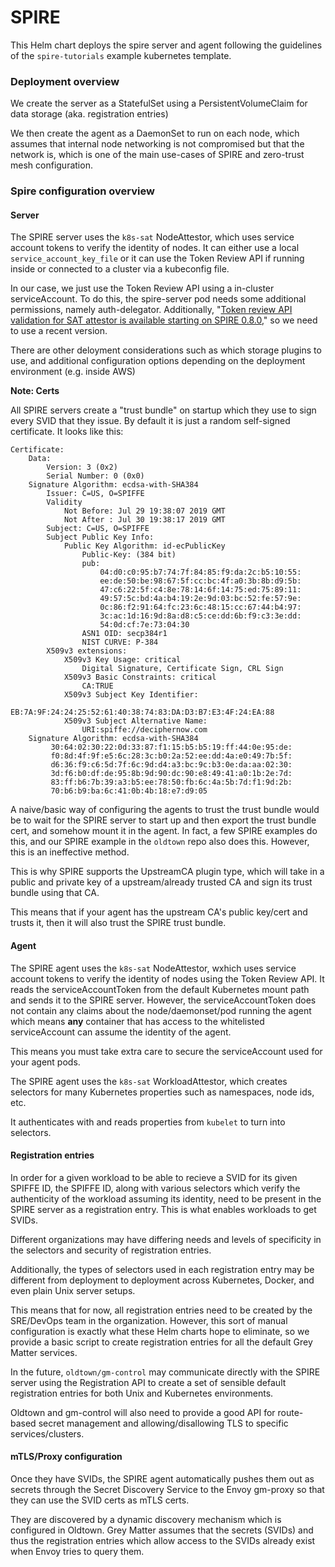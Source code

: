# SPIRE

This Helm chart deploys the spire server and agent following the guidelines of the `spire-tutorials` example kubernetes template.

### Deployment overview
We create the server as a StatefulSet using a PersistentVolumeClaim for data storage (aka. registration entries)

We then create the agent as a DaemonSet to run on each node, which assumes that internal node networking is not compromised but that the network is, which is one of the main use-cases of SPIRE and zero-trust mesh configuration. 


### Spire configuration overview

#### Server

The SPIRE server uses the `k8s-sat` NodeAttestor, which uses service account tokens to verify the identity of nodes. It can either use a local `service_account_key_file` or it can use the Token Review API if running inside or connected to a cluster via a kubeconfig file.

In our case, we just use the Token Review API using a in-cluster serviceAccount. To do this, the spire-server pod needs some additional permissions, namely auth-delegator. Additionally, "[Token review API validation for SAT attestor is available starting on SPIRE 0.8.0](https://github.com/spiffe/spire/issues/956#issuecomment-502122628)," so we need to use a recent version.

There are other deloyment considerations such as which storage plugins to use, and additional configuration options depending on the deployment environment (e.g. inside AWS)

**Note: Certs**

All SPIRE servers create a "trust bundle" on startup which they use to sign every SVID that they issue. By default it is just a random self-signed certificate. It looks like this: 

```
Certificate:
    Data:
        Version: 3 (0x2)
        Serial Number: 0 (0x0)
    Signature Algorithm: ecdsa-with-SHA384
        Issuer: C=US, O=SPIFFE
        Validity
            Not Before: Jul 29 19:38:07 2019 GMT
            Not After : Jul 30 19:38:17 2019 GMT
        Subject: C=US, O=SPIFFE
        Subject Public Key Info:
            Public Key Algorithm: id-ecPublicKey
                Public-Key: (384 bit)
                pub: 
                    04:d0:c0:95:b7:74:7f:84:85:f9:da:2c:b5:10:55:
                    ee:de:50:be:98:67:5f:cc:bc:4f:a0:3b:8b:d9:5b:
                    47:c6:22:5f:c4:8e:78:14:6f:14:75:ed:75:89:11:
                    49:57:5c:bd:4a:b4:19:2e:9d:03:bc:52:fe:57:9e:
                    0c:86:f2:91:64:fc:23:6c:48:15:cc:67:44:b4:97:
                    3c:ac:1d:16:9d:8a:d8:c5:ce:dd:6b:f9:c3:3e:dd:
                    54:0d:cf:7e:73:04:30
                ASN1 OID: secp384r1
                NIST CURVE: P-384
        X509v3 extensions:
            X509v3 Key Usage: critical
                Digital Signature, Certificate Sign, CRL Sign
            X509v3 Basic Constraints: critical
                CA:TRUE
            X509v3 Subject Key Identifier: 
                EB:7A:9F:24:24:25:52:61:40:38:74:83:DA:D3:B7:E3:4F:24:EA:88
            X509v3 Subject Alternative Name: 
                URI:spiffe://deciphernow.com
    Signature Algorithm: ecdsa-with-SHA384
         30:64:02:30:22:0d:33:87:f1:15:b5:b5:19:ff:44:0e:95:de:
         f0:8d:4f:9f:e5:6c:28:3c:b0:2a:52:ee:dd:4a:e0:49:7b:5f:
         d6:36:f9:c6:5d:7f:6c:9d:d4:a3:bc:9c:b3:0e:da:aa:02:30:
         3d:f6:b0:df:de:95:8b:9d:90:dc:90:e8:49:41:a0:1b:2e:7d:
         83:ff:b6:7b:39:a3:b5:ee:78:50:fb:6c:4a:5b:7d:f1:9d:2b:
         70:b6:b9:ba:6c:41:0b:4b:18:e7:d9:05
```

A naive/basic way of configuring the agents to trust the trust bundle would be to wait for the SPIRE server to start up and then export the trust bundle cert, and somehow mount it in the agent. In fact, a few SPIRE examples do this, and our SPIRE example in the `oldtown` repo also does this. However, this is an ineffective method.

This is why SPIRE supports the UpstreamCA plugin type, which will take in a public and private key of a upstream/already trusted CA and sign its trust bundle using that CA.

This means that if your agent has the upstream CA's public key/cert and trusts it, then it will also trust the SPIRE trust bundle.

#### Agent

The SPIRE agent uses the `k8s-sat` NodeAttestor, wxhich uses service account tokens to verify the identity of nodes using the Token Review API. It reads the serviceAccountToken from the default Kubernetes mount path and sends it to the SPIRE server. However, the serviceAccountToken does not contain any claims about the node/daemonset/pod running the agent which means **any** container that has access to the whitelisted serviceAccount can assume the identity of the agent. 

This means you must take extra care to secure the serviceAccount used for your agent pods.

The SPIRE agent uses the `k8s-sat` WorkloadAttestor, which creates selectors for many Kubernetes properties such as namespaces, node ids, etc.

It authenticates with and reads properties from `kubelet` to turn into selectors.

#### Registration entries

In order for a given workload to be able to recieve a SVID for its given SPIFFE ID, the SPIFFE ID, along with various selectors which verify the authenticity of the workload assuming its identity, need to be present in the SPIRE server as a registration entry. This is what enables workloads to get SVIDs.

Different organizations may have differing needs and levels of specificity in the selectors and security of registration entries.

Additionally, the types of selectors used in each registration entry may be different from deployment to deployment across Kubernetes, Docker, and even plain Unix server setups.

This means that for now, all registration entries need to be created by the SRE/DevOps team in the organization. However, this sort of manual configuration is exactly what these Helm charts hope to eliminate, so we provide a basic script to create registration entries for all the default Grey Matter services.

In the future, `oldtown/gm-control` may communicate directly with the SPIRE server using the Registration API to create a set of sensible default registration entries for both Unix and Kubernetes environments.

Oldtown and gm-control will also need to provide a good API for route-based secret management and allowing/disallowing TLS to specific services/clusters.

#### mTLS/Proxy configuration

Once they have SVIDs, the SPIRE agent automatically pushes them out as secrets through the Secret Discovery Service to the Envoy gm-proxy so that they can use the SVID certs as mTLS certs.

They are discovered by a dynamic discovery mechanism which is configured in Oldtown. Grey Matter assumes that the secrets (SVIDs) and thus the registration entries which allow access to the SVIDs already exist when Envoy tries to query them.